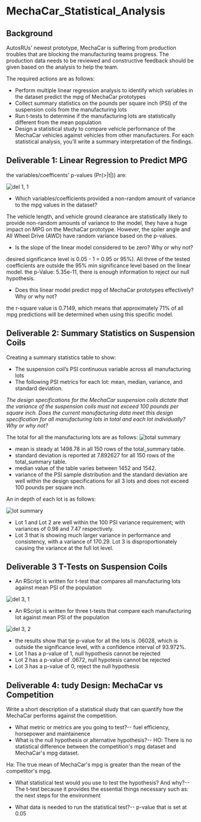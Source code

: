 # MechaCar_Statistical_Analysis

## Background
AutosRUs' newest prototype, MechaCar is suffering from production troubles that are blocking the manufacturing teams progress. The production data needs to be reviewed and constructive feedback should be given based on the analysis to help the team. 

The required actions are as follows:

* Perform multiple linear regression analysis to identify which variables in the dataset predict the mpg of MechaCar prototypes
* Collect summary statistics on the pounds per square inch (PSI) of the suspension coils from the manufacturing lots
* Run t-tests to determine if the manufacturing lots are statistically different from the mean population
* Design a statistical study to compare vehicle performance of the MechaCar vehicles against vehicles from other manufacturers. For each statistical analysis, you’ll write a summary interpretation of the findings.

## Deliverable 1: Linear Regression to Predict MPG

the variables/coefficents' p-values (Pr(>|t|)) are:

![del 1, 1](https://user-images.githubusercontent.com/86750935/137639737-3f41192c-92d0-49d4-80a3-3ef1babd8277.png)

* Which variables/coefficients provided a non-random amount of variance to the mpg values in the dataset?

The vehicle length, and vehicle ground clearance are statistically likely to provide non-random amounts of variance to the model, they have a huge impact on MPG on the MechaCar prototype. However, the spiler angle and All Wheel Drive (AWD) have random variance based on the p-values.

* Is the slope of the linear model considered to be zero? Why or why not?

desired significance level is 0.05 - 1 = 0.95 or 95%). All three of the tested coefficients are outside the 95% min significance level based on the linear model. the p-Value: 5.35e-11, there is enough information to reject our null hypothesis.

* Does this linear model predict mpg of MechaCar prototypes effectively? Why or why not?

the r-square value is 0.7149, which means that approximately 71% of all mpg predictions will be determined when using this specific model.

## Deliverable 2: Summary Statistics on Suspension Coils

Creating a summary statistics table to show:

* The suspension coil’s PSI continuous variable across all manufacturing lots
* The following PSI metrics for each lot: mean, median, variance, and standard deviation.

*The design specifications for the MechaCar suspension coils dictate that the variance of the suspension coils must not exceed 100 pounds per square inch. Does the current manufacturing data meet this design specification for all manufacturing lots in total and each lot individually? Why or why not?*

The total for all the manufacturing lots are as follows:
![total summary](https://user-images.githubusercontent.com/86750935/137645707-85851736-3ce0-4e6c-8725-35d38c456097.png)

* mean is steady at 1498.78 in all 150 rows of the total_summary table.
* standard deviation is reported at 7.892627 for all 150 rows of the total_summary table. 
* median value of the table varies between 1452 and 1542. 
* variance of the PSI sample distribution and the standard deviation are well within the design specifications for all 3 lots and does not exceed 100 pounds per square inch.

An in depth of each lot is as follows:

![lot summary](https://user-images.githubusercontent.com/86750935/137645697-fbecebcd-6a15-42b5-bdd6-5b6d77d10380.png)

* Lot 1 and Lot 2 are well within the 100 PSI variance requirement; with variances of 0.98 and 7.47 respectively. 
* Lot 3 that is showing much larger variance in performance and consistency, with a variance of 170.29. Lot 3 is disproportionately causing the variance at the full lot level.

## Deliverable 3 T-Tests on Suspension Coils

* An RScript is written for t-test that compares all manufacturing lots against mean PSI of the population 

![del 3, 1](https://user-images.githubusercontent.com/86750935/137646091-425ba1f2-0778-4751-abbe-bee742f8e23a.png)

* An RScript is written for three t-tests that compare each manufacturing lot against mean PSI of the population 

![del 3, 2](https://user-images.githubusercontent.com/86750935/137646095-91b4cb95-1e16-4f77-bfd6-06fc15a83cf9.png)

* the results show that tje p-value for all the lots is .06028, which is outside the significance level, with a confidence interval of  93.972%.
* Lot 1 has a p-value of 1, null hypothesis cannot be rejected
* Lot 2 has a p-value of .0672, null hypotesis cannot be rejected
* Lot 3 has a p-value of 0, reject the null hypothesis


## Deliverable 4: tudy Design: MechaCar vs Competition

Write a short description of a statistical study that can quantify how the MechaCar performs against the competition. 

* What metric or metrics are you going to test?-- fuel efficiency, horsepower and maintainence
* What is the null hypothesis or alternative hypothesis?-- HO: There is no statistical difference between the competition's mpg dataset and MechaCar's mpg dataset.

Ha: The true mean of MechaCar's mpg is greater than the mean of the competitor's mpg.
* What statistical test would you use to test the hypothesis? And why?-- The t-test because it provides the essential things necessary such as: the next steps for the environment

* What data is needed to run the statistical test?-- p-value that is set at 0.05
